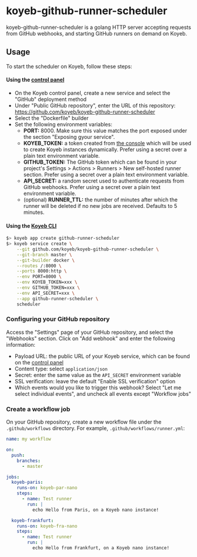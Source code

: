 # koyeb-github-runner-scheduler

koyeb-github-runner-scheduler is a golang HTTP server accepting requests from GitHub webhooks, and starting GitHub runners on demand on Koyeb.

## Usage

To start the scheduler on Koyeb, follow these steps:

#### Using the [control panel](https://app.koyeb.com/)

* On the Koyeb control panel, create a new service and select the "GitHub" deployment method
* Under "Public GitHub repository", enter the URL of this repository: https://github.com/koyeb/koyeb-github-runner-scheduler
* Select the "Dockerfile" builder
* Set the following environment variables:
    - **PORT:** 8000. Make sure this value matches the port exposed under the section "Exposing gyour service".
    - **KOYEB_TOKEN:** a token created from [the console](https://app.koyeb.com/user/settings/api) which will be used to create Koyeb instances dynamically. Prefer using a secret over a plain text environment variable.
    - **GITHUB_TOKEN:** The GitHub token which can be found in your project's Settings > Actions > Runners > New self-hosted runner section. Prefer using a secret over a plain text environment variable.
    - **API_SECRET:** a random secret used to authenticate requests from GitHub webhooks. Prefer using a secret over a plain text environment variable.
    - (optional) **RUNNER_TTL:** the number of minutes after which the runner will be deleted if no new jobs are received. Defaults to 5 minutes.

#### Using the [Koyeb CLI](https://github.com/koyeb/koyeb-cli)

```bash
$> koyeb app create github-runner-scheduler
$> koyeb service create \
    --git github.com/koyeb/koyeb-github-runner-scheduler \
    --git-branch master \
    --git-builder docker \
    --routes /:8000 \
    --ports 8000:http \
    --env PORT=8000 \
    --env KOYEB_TOKEN=xxx \
    --env GITHUB_TOKEN=xxx \
    --env API_SECRET=xxx \
    --app github-runner-scheduler \
    scheduler
```

### Configuring your GitHub repository

Access the "Settings" page of your GitHub repository, and select the "Webhooks" section. Click on "Add webhook" and enter the following information:

* Payload URL: the public URL of your Koyeb service, which can be found on the [control panel](https://app.koyeb.com)
* Content type: select `application/json`
* Secret: enter the same value as the `API_SECRET` environment variable
* SSL verification: leave the default "Enable SSL verification" option
* Which events would you like to trigger this webhook? Select "Let me select individual events", and uncheck all events except "Workflow jobs"

### Create a workflow job

On your GitHub repository, create a new workflow file under the `.github/workflows` directory. For example, `.github/workflows/runner.yml`:

```yaml
name: my workflow

on:
  push:
    branches:
      - master

jobs:
  koyeb-paris:
    runs-on: koyeb-par-nano
    steps:
      - name: Test runner
        run: |
          echo Hello from Paris, on a Koyeb nano instance!

  koyeb-frankfurt:
    runs-on: koyeb-fra-nano
    steps:
      - name: Test runner
        run: |
          echo Hello from Frankfurt, on a Koyeb nano instance!
```